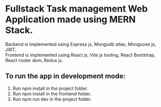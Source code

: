 # Fullstack Task management Web Application made using MERN Stack.

Backend is implemented using Express js, Mongodb atlas, Mongoose js, JWT.  
Frontend is implemented using React js, Vite js tooling, React Bootstrap, React router dom, Redux js.

## To run the app in development mode:
1. Run npm install in the project folder.
2. Run npm install in the frontend folder.
3. Run npm run dev in the project folder.